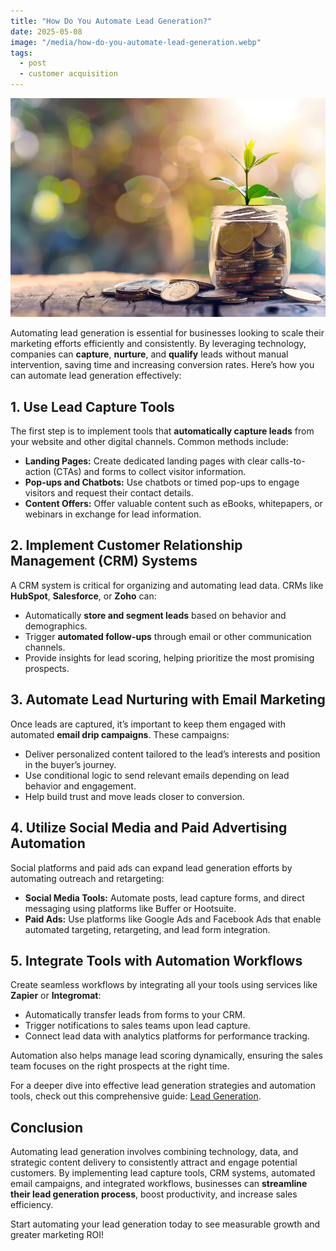 ```yaml
---
title: "How Do You Automate Lead Generation?"
date: 2025-05-08
image: "/media/how-do-you-automate-lead-generation.webp"
tags:
  - post
  - customer acquisition
---
```


![How Do You Automate Lead Generation?](/media/how-do-you-automate-lead-generation.webp)

Automating lead generation is essential for businesses looking to scale their marketing efforts efficiently and consistently. By leveraging technology, companies can **capture**, **nurture**, and **qualify** leads without manual intervention, saving time and increasing conversion rates. Here’s how you can automate lead generation effectively:

## 1. Use Lead Capture Tools

The first step is to implement tools that **automatically capture leads** from your website and other digital channels. Common methods include:

- **Landing Pages:** Create dedicated landing pages with clear calls-to-action (CTAs) and forms to collect visitor information.
- **Pop-ups and Chatbots:** Use chatbots or timed pop-ups to engage visitors and request their contact details.
- **Content Offers:** Offer valuable content such as eBooks, whitepapers, or webinars in exchange for lead information.

## 2. Implement Customer Relationship Management (CRM) Systems

A CRM system is critical for organizing and automating lead data. CRMs like **HubSpot**, **Salesforce**, or **Zoho** can:

- Automatically **store and segment leads** based on behavior and demographics.
- Trigger **automated follow-ups** through email or other communication channels.
- Provide insights for lead scoring, helping prioritize the most promising prospects.

## 3. Automate Lead Nurturing with Email Marketing

Once leads are captured, it’s important to keep them engaged with automated **email drip campaigns**. These campaigns:

- Deliver personalized content tailored to the lead’s interests and position in the buyer’s journey.
- Use conditional logic to send relevant emails depending on lead behavior and engagement.
- Help build trust and move leads closer to conversion.

## 4. Utilize Social Media and Paid Advertising Automation

Social platforms and paid ads can expand lead generation efforts by automating outreach and retargeting:

- **Social Media Tools:** Automate posts, lead capture forms, and direct messaging using platforms like Buffer or Hootsuite.
- **Paid Ads:** Use platforms like Google Ads and Facebook Ads that enable automated targeting, retargeting, and lead form integration.

## 5. Integrate Tools with Automation Workflows

Create seamless workflows by integrating all your tools using services like **Zapier** or **Integromat**:

- Automatically transfer leads from forms to your CRM.
- Trigger notifications to sales teams upon lead capture.
- Connect lead data with analytics platforms for performance tracking.

Automation also helps manage lead scoring dynamically, ensuring the sales team focuses on the right prospects at the right time.

For a deeper dive into effective lead generation strategies and automation tools, check out this comprehensive guide: [Lead Generation](https://leadcraftr.com/posts/lead-generation/).

## Conclusion

Automating lead generation involves combining technology, data, and strategic content delivery to consistently attract and engage potential customers. By implementing lead capture tools, CRM systems, automated email campaigns, and integrated workflows, businesses can **streamline their lead generation process**, boost productivity, and increase sales efficiency.

Start automating your lead generation today to see measurable growth and greater marketing ROI!
